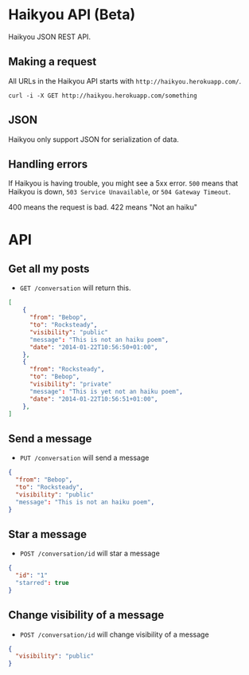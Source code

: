 Haikyou API (Beta)
====================

Haikyou JSON REST API.


Making a request
----------------

All URLs in the Haikyou API starts with `http://haikyou.herokuapp.com/`.

```shell
curl -i -X GET http://haikyou.herokuapp.com/something
```


JSON
-----------------

Haikyou only support JSON for serialization of data.


Handling errors
---------------

If Haikyou is having trouble, you might see a 5xx error. `500` means that Haikyou is down, `503 Service Unavailable`, or `504 Gateway Timeout`.

400 means the request is bad. 422 means "Not an haiku"

API
========

Get all my posts
-----------

* `GET /conversation` will return this.

```json
[
	{
	  "from": "Bebop",
	  "to": "Rocksteady",
	  "visibility": "public"
	  "message": "This is not an haiku poem",
	  "date": "2014-01-22T10:56:50+01:00",
	},
	{
	  "from": "Rocksteady",
	  "to": "Bebop",
	  "visibility": "private"
	  "message": "This is yet not an haiku poem",
	  "date": "2014-01-22T10:56:51+01:00",
	},	
]
```




Send a message
-----------

* `PUT /conversation` will send a message

```json
{
  "from": "Bebop",
  "to": "Rocksteady",
  "visibility": "public"
  "message": "This is not an haiku poem",
}
```





Star a message
-----------

* `POST /conversation/id` will star a message

```json
{
  "id": "1"
  "starred": true
}
```




Change visibility of a message
-----------

* `POST /conversation/id` will change visibility of a message

```json
{
  "visibility": "public"
}
```

